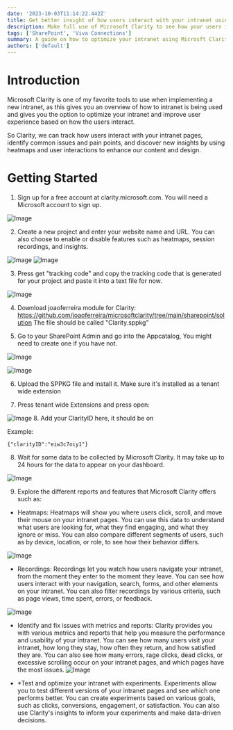 ```yaml
---
date: '2023-10-03T11:14:22.442Z'
title: Get better insight of how users interact with your intranet using Clarity.
description: Make full use of Microsoft Clarity to see how your users interact with your intranet and continuously improve it
tags: ['SharePoint', 'Viva Connections']
summary: A guide on how to optimize your intranet using Microsft Clarity
authors: ['default']
---
```


# Introduction

Microsoft Clarity is one of my favorite tools to use when implementing a new intranet, as this gives you an overview of how to intranet is being used and gives you the option to optimize your intranet and improve user experience based on how the users interact.

So Clarity, we can track how users interact with your intranet pages, identify common issues and pain points, and discover new insights by using heatmaps and user interactions to enhance our content and design.

# Getting Started

1. Sign up for a free account at clarity.microsoft.com. You will need a Microsoft account to sign up.

![Image](/static/images/assets/Clarity/1.png)

2. Create a new project and enter your website name and URL. You can also choose to enable or disable features such as heatmaps, session recordings, and insights.

![Image](/static/images/assets/Clarity/2.png)
![Image](/static/images/assets/Clarity/3.png)

3. Press get "tracking code" and copy the tracking code that is generated for your project and paste it into a text file for now.

![Image](/static/images/assets/Clarity/7.png)

4. Download joaoferreira module for Clarity: https://github.com/joaoferreira/microsoftclarity/tree/main/sharepoint/solution
   The file should be called "Clarity.sppkg"

5. Go to your SharePoint Admin and go into the Appcatalog, You might need to create one if you have not.

![Image](/static/images/assets/Clarity/4.png)

![Image](/static/images/assets/Clarity/5.png)

6. Upload the SPPKG file and install it. Make sure it's installed as a tenant wide extension

7. Press tenant wide Extensions and press open:

![Image](/static/images/assets/Clarity/6.png) 8. Add your ClarityID here, it should be on

Example:

```
{"clarityID":"eiw3c7oiy1"}
```

8. Wait for some data to be collected by Microsoft Clarity. It may take up to 24 hours for the data to appear on your dashboard.

![Image](/static/images/assets/Clarity/8.png)

9. Explore the different reports and features that Microsoft Clarity offers such as:

- Heatmaps: Heatmaps will show you where users click, scroll, and move their mouse on your intranet pages. You can use this data to understand what users are looking for, what they find engaging, and what they ignore or miss. You can also compare different segments of users, such as by device, location, or role, to see how their behavior differs.

![Image](/static/images/assets/Clarity/13.png)

- Recordings: Recordings let you watch how users navigate your intranet, from the moment they enter to the moment they leave. You can see how users interact with your navigation, search, forms, and other elements on your intranet. You can also filter recordings by various criteria, such as page views, time spent, errors, or feedback.

![Image](/static/images/assets/Clarity/12.png)

- Identify and fix issues with metrics and reports: Clarity provides you with various metrics and reports that help you measure the performance and usability of your intranet. You can see how many users visit your intranet, how long they stay, how often they return, and how satisfied they are. You can also see how many errors, rage clicks, dead clicks, or excessive scrolling occur on your intranet pages, and which pages have the most issues.
  ![Image](/static/images/assets/Clarity/11.png)

- \*Test and optimize your intranet with experiments. Experiments allow you to test different versions of your intranet pages and see which one performs better. You can create experiments based on various goals, such as clicks, conversions, engagement, or satisfaction. You can also use Clarity's insights to inform your experiments and make data-driven decisions.
